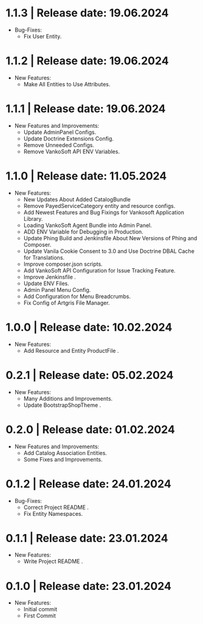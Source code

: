 1.1.3	|	Release date: **19.06.2024**
============================================
* Bug-Fixes:
  - Fix User Entity.


1.1.2	|	Release date: **19.06.2024**
============================================
* New Features:
  - Make All Entities to Use Attributes.


1.1.1	|	Release date: **19.06.2024**
============================================
* New Features and Improvements:
  - Update AdminPanel Configs.
  - Update Doctrine Extensions Config.
  - Remove Unneeded Configs.
  - Remove VankoSoft API ENV Variables.


1.1.0	|	Release date: **11.05.2024**
============================================
* New Features:
  - New Updates About Added CatalogBundle
  - Remove PayedServiceCategory entity and resource configs.
  - Add Newest Features and Bug Fixings for Vankosoft Application Library.
  - Loading VankoSoft Agent Bundle into Admin Panel.
  - ADD ENV Variable for Debugging in Production.
  - Update Phing Build and Jenkinsfile About New Versions of Phing and Composer.
  - Update Vanila Cookie Consent to 3.0 and Use Doctrine DBAL Cache for Translations.
  - Improve composer.json scripts.
  - Add VankoSoft API Configuration for Issue Tracking Feature.
  - Improve Jenkinsfile .
  - Update ENV Files.
  - Admin Panel Menu Config.
  - Add Configuration for Menu Breadcrumbs.
  - Fix Config of Artgris File Manager.


1.0.0	|	Release date: **10.02.2024**
============================================
* New Features:
  - Add Resource and Entity ProductFile .


0.2.1	|	Release date: **05.02.2024**
============================================
* New Features:
  - Many Additions and Improvements.
  - Update BootstrapShopTheme .


0.2.0	|	Release date: **01.02.2024**
============================================
* New Features and Improvements:
  - Add Catalog Association Entities.
  - Some Fixes and Improvements.


0.1.2	|	Release date: **24.01.2024**
============================================
* Bug-Fixes:
  - Correct Project README .
  - Fix Entity Namespaces.



0.1.1	|	Release date: **23.01.2024**
============================================
* New Features:
  - Write Project README .


0.1.0	|	Release date: **23.01.2024**
============================================
* New Features:
  - Initial commit
  - First Commit


